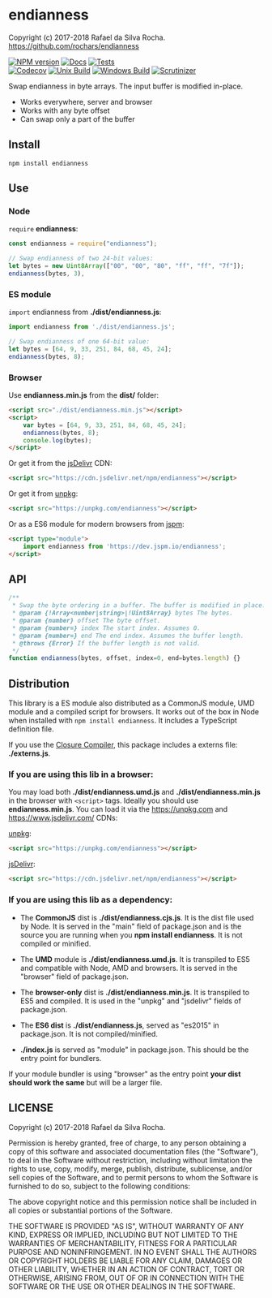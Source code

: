 # endianness
Copyright (c) 2017-2018 Rafael da Silva Rocha.  
https://github.com/rochars/endianness  

[![NPM version](https://img.shields.io/npm/v/endianness.svg?style=for-the-badge)](https://www.npmjs.com/package/endianness) [![Docs](https://img.shields.io/badge/docs-online-blue.svg?style=for-the-badge)](https://rochars.github.io/endianness/index.html) [![Tests](https://img.shields.io/badge/tests-online-blue.svg?style=for-the-badge)](https://rawgit.com/rochars/endianness/master/test/browser.html)  
[![Codecov](https://img.shields.io/codecov/c/github/rochars/endianness.svg?style=flat-square)](https://codecov.io/gh/rochars/endianness) [![Unix Build](https://img.shields.io/travis/rochars/endianness.svg?style=flat-square)](https://travis-ci.org/rochars/endianness) [![Windows Build](https://img.shields.io/appveyor/ci/rochars/endianness.svg?style=flat-square&logo=appveyor)](https://ci.appveyor.com/project/rochars/endianness) [![Scrutinizer](https://img.shields.io/scrutinizer/g/rochars/endianness.svg?style=flat-square&logo=scrutinizer)](https://scrutinizer-ci.com/g/rochars/endianness/)

Swap endianness in byte arrays. The input buffer is modified in-place.

- Works everywhere, server and browser
- Works with any byte offset
- Can swap only a part of the buffer

## Install
```
npm install endianness
```

## Use

### Node
```require``` **endianness**:
```javascript
const endianness = require("endianness");

// Swap endianness of two 24-bit values:
let bytes = new Uint8Array(["00", "00", "80", "ff", "ff", "7f"]);
endianness(bytes, 3),
```

### ES module
```import``` endianness from **./dist/endianness.js**:
```javascript
import endianness from './dist/endianness.js';

// Swap endianness of one 64-bit value:
let bytes = [64, 9, 33, 251, 84, 68, 45, 24];
endianness(bytes, 8);
```

### Browser
Use **endianness.min.js** from the **dist/** folder:
```html
<script src="./dist/endianness.min.js"></script>
<script>
    var bytes = [64, 9, 33, 251, 84, 68, 45, 24]; 
    endianness(bytes, 8);
    console.log(bytes);
</script>
```

Or get it from the [jsDelivr](https://www.jsdelivr.com/npm/endianness) CDN:
```html
<script src="https://cdn.jsdelivr.net/npm/endianness"></script>
```

Or get it from [unpkg](https://www.unpkg.com/endianness):
```html
<script src="https://unpkg.com/endianness"></script>
```

Or as a ES6 module for modern browsers from [jspm](https://jspm.io):
```html
<script type="module">
	import endianness from 'https://dev.jspm.io/endianness';
</script>
```

## API
```javascript
/**
 * Swap the byte ordering in a buffer. The buffer is modified in place.
 * @param {!Array<number|string>|!Uint8Array} bytes The bytes.
 * @param {number} offset The byte offset.
 * @param {number=} index The start index. Assumes 0.
 * @param {number=} end The end index. Assumes the buffer length.
 * @throws {Error} If the buffer length is not valid.
 */
function endianness(bytes, offset, index=0, end=bytes.length) {}
```

## Distribution
This library is a ES module also distributed as a CommonJS module, UMD module and a compiled script for browsers. It works out of the box in Node when installed with ```npm install endianness```. It includes a TypeScript definition file.

If you use the [Closure Compiler](https://github.com/google/closure-compiler), this package includes a externs file: **./externs.js**.

### If you are using this lib in a browser:

You may load both **./dist/endianness.umd.js** and **./dist/endianness.min.js** in the browser with ```<script>``` tags. Ideally you should use **endianness.min.js**. You can load it via the https://unpkg.com and https://www.jsdelivr.com/ CDNs:

[unpkg](https://unpkg.com/endianness):
```html
<script src="https://unpkg.com/endianness"></script>
```

[jsDelivr](https://cdn.jsdelivr.net/npm/endianness):
```html
<script src="https://cdn.jsdelivr.net/npm/endianness"></script>
```

### If you are using this lib as a dependency:

- The **CommonJS** dist is **./dist/endianness.cjs.js**. It is the dist file used by Node. It is served in the "main" field of package.json and is the source you are running when you **npm install endianness**. It is not compiled or minified.

- The **UMD** module is **./dist/endianness.umd.js**. It is transpiled to ES5 and compatible with Node, AMD and browsers. It is served in the "browser" field of package.json.

- The **browser-only** dist is **./dist/endianness.min.js**. It is transpiled to ES5 and compiled. It is used in the "unpkg" and "jsdelivr" fields of package.json.

- The **ES6 dist** is **./dist/endianness.js**, served as "es2015" in package.json. It is not compiled/minified.

- **./index.js** is served as "module" in package.json. This should be the entry point for bundlers.

If your module bundler is using "browser" as the entry point **your dist should work the same** but will be a larger file.

## LICENSE
Copyright (c) 2017-2018 Rafael da Silva Rocha.

Permission is hereby granted, free of charge, to any person obtaining
a copy of this software and associated documentation files (the
"Software"), to deal in the Software without restriction, including
without limitation the rights to use, copy, modify, merge, publish,
distribute, sublicense, and/or sell copies of the Software, and to
permit persons to whom the Software is furnished to do so, subject to
the following conditions:

The above copyright notice and this permission notice shall be
included in all copies or substantial portions of the Software.

THE SOFTWARE IS PROVIDED "AS IS", WITHOUT WARRANTY OF ANY KIND,
EXPRESS OR IMPLIED, INCLUDING BUT NOT LIMITED TO THE WARRANTIES OF
MERCHANTABILITY, FITNESS FOR A PARTICULAR PURPOSE AND
NONINFRINGEMENT. IN NO EVENT SHALL THE AUTHORS OR COPYRIGHT HOLDERS BE
LIABLE FOR ANY CLAIM, DAMAGES OR OTHER LIABILITY, WHETHER IN AN ACTION
OF CONTRACT, TORT OR OTHERWISE, ARISING FROM, OUT OF OR IN CONNECTION
WITH THE SOFTWARE OR THE USE OR OTHER DEALINGS IN THE SOFTWARE.
